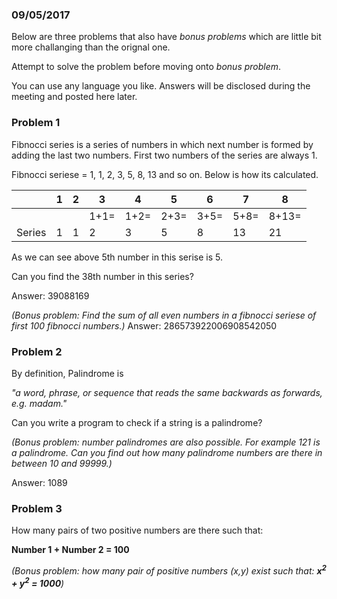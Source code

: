 ### 09/05/2017
Below are three problems that also have *bonus problems* which are little bit more challanging than the orignal one.

Attempt to solve the problem before moving onto *bonus problem*.

You can use any language you like. Answers will be disclosed during the meeting and posted here later.

### Problem 1
Fibnocci series is a series of numbers in which next number is formed by adding the last two numbers. First two numbers of the series are always 1.

Fibnocci seriese = 1, 1, 2, 3, 5, 8, 13 and so on. Below is how its calculated.

| |1|2|3|4|5|6|7|8|
|-|-|-|-|-|-|-|-|-|
||||1+1=|1+2=|2+3=|3+5=|5+8=|8+13=|
|Series|1|1|2|3|5|8|13|21|


As we can see above 5th number in this serise is 5.

Can you find the 38th number in this series?

Answer: 39088169

*(Bonus problem: Find the sum of all even numbers in a fibnocci seriese of first 100 fibnocci numbers.)*
Answer: 286573922006908542050

### Problem 2
By definition, Palindrome is

*"a word, phrase, or sequence that reads the same backwards as forwards, e.g. madam."*

Can you write a program to check if a string is a palindrome?

*(Bonus problem: number palindromes are also possible. For example 121 is a palindrome. Can you find out how many palindrome numbers are there in between 10 and 99999.)*

Answer: 1089

### Problem 3
How many pairs of two positive numbers are there such that:

**Number 1 + Number 2 = 100**

*(Bonus problem: how many pair of positive numbers (x,y) exist such that: **x<sup>2</sup> + y<sup>2</sup> = 1000**)*
